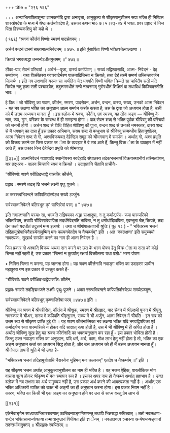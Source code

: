 +++
title = "२९६ १६६"

+++
अन्याभिलाषिताशून्या ज्ञानकर्मादि द्वारा अनावृता, आनुकूल्य से श्रीकृष्णानुशीलन रूपा भक्ति ही निखिल शास्त्रोपदेश के मध्य में श्रेष्ठ कर्त्तव्योपदेश है, उसका कथन भा० ७।५।२३-२४ में भक्त. प्रवर प्रह्लाद ने निज पिता हिरण्यकशिपु को कहे थे । 

( १६६) "श्रवणं कीर्त्तनं विष्णोः स्मरणं पादसेवनम् । 

अर्चनं वन्दनं दास्यं सख्यमात्मनिवेदनम् ॥ ४७५ ॥ इति पुंसार्पिता विष्णौ भक्तिश्चेन्नवलक्षणा । 

क्रियते भगवत्यद्धा तन्मन्येऽधीतमुत्तमम् ॥” ४७६॥ 


टीका-पाद सेवनं परिचर्या । अर्चनं--पूजा, दास्यं कर्मार्पणम् । सख्यं तद्विश्वासादि, आत्म- निवेदनं - देह समर्पणम् । यथा विक्रीतस्य गवाश्वादेर्भरण पालनादिचिन्ता न क्रियते, तथा देहं तस्मै समर्प्य तच्चिन्तावर्जन मित्यर्थः । इति नव लक्षणानि यस्याः सा अधीतेन चेद् भगवति विष्णौ भक्तिः क्रियते सा चापितैव सती यदि क्रियेत नतु कृता सती पश्चादयेत, तदुत्तममधीतं मन्ये नत्वस्माद् गुरोरधीतं शिक्षितं वा तथाविधं किञ्चिदस्तीति भावः । 

हे पितः ! जो श्रीविष्णु का श्रवण, कीर्तन, स्मरण, पादसेवन, अर्चन, वन्दन, दास्य, सख्य, उनको आत्म निवेदन - यह नव लक्षणा भक्ति का अनुष्ठान आत्म समर्पन करके करता है, उस के द्वारा जो अध्ययन होता है, उसी को मैं उत्तम अध्ययन मानता हूँ । इस श्लोक में श्रवण, कीर्तन, एवं स्मरण, यह तीन अङ्ग — श्रीविष्णु के नाम, रूप, गुण, परिकर के सम्बन्ध में ही समझना होगा । पाद सेवन शब्द से भक्ति पूर्वक श्रीविष्णु की परिचर्या को जननी होगी । अर्चन शब्द से विधि विहित श्रीविष्णु की पूजा, वन्दन शब्द से उनको नमस्कार, दास्य शब्द से मैं भगवान् का दास हूँ इस प्रकार अभिमान, सख्य शब्द से बन्धुभाव से श्रीविष्णु सम्बन्धीय हितानुशीलन, आत्म निवेदन शब्द से गो, अश्वविक्रयवत् देहेन्द्रिय समूह को श्रीभगवान् में समर्पण । अर्थात् गो, अश्व प्रभृति को विक्रय करने पर जिस प्रकार क्र ेता के व्यवहार में वे सब आते हैं, किन्तु विक्र ेता के व्यवहार में नहीं आते हैं, उस प्रकार निज देहेन्द्रिय प्रभृति को श्रीभगवत् 



[[३३०]] आत्मनिवेदनं गवाश्वादि स्थानीयस्य स्वदेहादि संघातस्य तदेकभजनार्थं विक्रयस्थानीयं तस्मिन्नर्पणम्, यत्र तद्द्भरण - पालन चिन्तापि स्वयं न क्रियते । उदाहृतानि चैतानि प्राचीनैः- 

“श्रीविष्णोः श्रवणे परीक्षिदभवद्वै यासकिः कीर्त्तने, 

प्रह्लाद : स्मरणे तदङ् घ्रि भजने लक्ष्मी पृथुः पूजने । 

अ क्ररस्त्वभिवन्दने कपिपतिर्दास्येऽथ सख्ये ऽज्जुंनः 

सर्वस्वात्मनिवेदने बलिरभूत कृ' णाप्तिरेषां परम् ॥ " ४७७॥ 

इति नवलक्षणानि यस्याः सा, भगवति तद्विषयका अद्धा साक्षाद्रूपा, न तु कर्माद्यर्पण- रूपा पारम्परिको भक्तिरियम्, तत्रापि श्रीविष्णावेवापिता तदर्थमेवेदमति भाविता, न तु धर्मार्थादिष्वपिता, एवम्भूता चेत् क्रियते, तदा तेन कर्ता यदधीतं तदुत्तमं मन्य इत्यर्थः । तथा च श्रीगोपालतापनी श्रुतिः ( पू० १८ ) - " भक्तिरस्य भजनं तदिहामुत्रोपाधिनैरास्येनामुष्मिन् मनः कल्पनमेतदेव च नैष्कर्म्यम्" इति । अत 'नवलक्षणा' इति समुच्चयो नावश्यकः, सुखार्थ समर्पण करने का नाम ही आत्म निवेदन है । 

जिम प्रकार गो अश्वादि विक्रय अथवा दान करने पर उस के भरण पोषण हेतु विक्र ेता वा दाता को कोई चिन्ता नहीं रहती है, उस प्रकार “चिन्तां न कुर्य्यात् रक्षायं विक्रीतस्य यथा पशोः" भरण पोषण 

• निमित्त चिन्ता न करना, यह जानना होगा। यह श्रवण कीर्त्तनादि नवाङ्ग भक्ति का उदाहरण प्राचीन महापुरुष गण इस प्रकार से प्रस्तुत करते हैं- 

"श्रीविष्णोः श्रवणे परीक्षिदभवद्वैयासकिः कीर्तन, 

प्रह्लादः स्मरणे तदङ्घ्रिभजने लक्ष्मीः पृथुः पूजने । अक्ल रस्त्वभिवन्दने कपिपतिर्दास्येऽथ सख्येऽज्जुनः, 

सर्वस्वात्मनिवेदने बलिरभूत् कृष्णाप्तिरेषां परम् ॥४७७॥ इति । 

श्रीविष्णु का श्रवण में श्रीपरीक्षित्, कीर्तन में श्रीशुक, स्मरण में श्रीप्रह्लाद, पाद सेवन में श्रीलक्ष्मी पूजन में श्रीपृयु, नमस्कार में श्रीअर, दास्य में कपिपति श्रीहनुमान, सख्य में श्री अर्जुन, आत्म निवेदन में श्रीबलि - इन सब को उत्तम रूप से श्रीकृष्ण प्राप्ति हुई थी । यह श्रवण कीर्तनात्मिका नव लक्षणा भक्ति यदि भगवद्विषयिका एवं कर्माद्यर्पण रूपा पारम्परिको न होकर यदि साक्षात् रूपा होती है, उस में भी श्रीविष्णु में ही अर्पित होता है । अर्थात् श्रीविष्णु सुख हेतु यह श्रवण कीर्त्तनादि का भक्तचनुष्ठान कर रहा हूँ - इस प्रकार भोविता होती है। किन्तु उक्त नवाङ्ग भक्ति का अनुष्ठान, यदि धर्म, अर्थ, काम, मोक्ष लाभ हेतु नहीं होता है तो, भक्ति का एक अङ्ग अनुष्ठान कर्ता का अध्ययन सिद्ध होता है, और उस अध्ययन को ही मैं उत्तम अध्ययन मानता हूँ। श्रीगोपाल तापनी श्रुति में भी उक्त है- 

"भक्तिरस्य भजनं तदिहामुत्रोपाधि नैरास्येनः मुहिमन् मनः कल्पनम्" एतदेव च नैष्कर्म्यम् ॥” इति । 

यह श्रीकृष्ण भजन अर्थात् आनुकूल्यानुशीलन का नाम ही भक्ति है । वह भजन ऐहिक, पारलौकिक भोग वासना शून्य होकर श्रीकृष्ण में मनः स्थापन रूप है । इसका अपर नाम हो नैष्कर्म्य अर्थात् ब्रह्मभाव है । उक्त श्लोक में नव लक्षणा का अर्थ समुच्चय नहीं है, उस प्रकार अर्थ करने की आवश्यकता नहीं है । अर्थात् एक भक्ति अधिकारी व्यक्ति को उक्त नौ अङ्गों का ही अनुष्ठान करना होगा। इस प्रकार नियम नहीं है । कारण, भक्ति का किसी भी एक अङ्ग का अनुष्ठान होने पर उस से साध्य वस्तु प्रेम लाभ से 



[[२३१]]

एकेनैवाङ्गेन साध्याव्यभिचारश्रवणात् क्वचिदन्याङ्गमिश्रणन्तु तथापि भिन्नश्रद्धा रुचित्वात् । ततो नवलक्षणा-शब्देन भक्तिसामान्योक्तया तन्मात्रानुष्ठानं विधीयत इति ज्ञ ेयम् । नवलक्षणत्व ञ्चास्या अन्येषामप्यङ्गानां तदन्तर्भावादुक्तम् ॥ श्रीप्रह्लादः स्वपितरम् ॥ 
